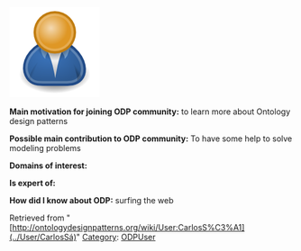 [![Image:ODPUser.png](../images/a/a6/ODPUser.png)](../Image/ODPUser.png "Image:ODPUser.png")




  





__Main motivation for joining ODP community:__ to learn more about Ontology design patterns


__Possible main contribution to ODP community:__ To have some help to solve modeling problems


__Domains of interest:__


  



__Is expert of:__


  

__How did I know about ODP:__ surfing the web






Retrieved from "[http://ontologydesignpatterns.org/wiki/User:CarlosS%C3%A1](../User/CarlosSá)"
 [Category](http://ontologydesignpatterns.org/wiki/Special:Categories "Special:Categories"): [ODPUser](../Category/ODPUser "Category:ODPUser")